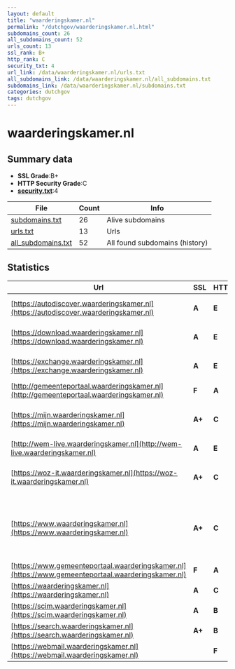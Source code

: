 ```yaml
---
layout: default
title: "waarderingskamer.nl"
permalink: "/dutchgov/waarderingskamer.nl.html"
subdomains_count: 26
all_subdomains_count: 52
urls_count: 13
ssl_rank: B+
http_rank: C
security_txt: 4
url_link: /data/waarderingskamer.nl/urls.txt
all_subdomains_link: /data/waarderingskamer.nl/all_subdomains.txt
subdomains_link: /data/waarderingskamer.nl/subdomains.txt
categories: dutchgov
tags: dutchgov
---
```



# waarderingskamer.nl
## Summary data


 - **SSL Grade**:B+
 - **HTTP Security Grade**:C
 - **[security.txt](https://www.digitaleoverheid.nl/nieuws/standaard-security-txt-nu-verplicht-voor-overheid/)**:4


| File       | Count | Info |
|------------|-------|------|
|[subdomains.txt](/DutchGovScope/data/waarderingskamer.nl/subdomains.txt)|26|Alive subdomains|
|[urls.txt](/DutchGovScope/data/waarderingskamer.nl/urls.txt)|13|Urls|
|[all_subdomains.txt](/DutchGovScope/data/waarderingskamer.nl/all_subdomains.txt)|52|All found subdomains (history)|


## Statistics


| Url | SSL | HTTP | Server | Cookie | HSTS | CORS | CTO | CSP | XFO | XXP | RP |FP| Tech |Title |
|--------|-------|-------|------|------|------|------|------|------|------|------|------|------|------|------|
|[https://autodiscover.waarderingskamer.nl](https://autodiscover.waarderingskamer.nl)| **A**| **E**|Microsoft-IIS/10.0| | | | | | :white_check_mark: | | :white_check_mark: | |IIS:10.0 Windows Server||
|[https://download.waarderingskamer.nl](https://download.waarderingskamer.nl)| **A**| **E**|Microsoft-IIS/10.0| | | | | | :white_check_mark: | | :white_check_mark: | |IIS:10.0 Windows Server||
|[https://exchange.waarderingskamer.nl](https://exchange.waarderingskamer.nl)| **A**| **E**|Microsoft-IIS/10.0| | | | | | :white_check_mark: | | :white_check_mark: | |IIS:10.0 Windows Server||
|[http://gemeenteportaal.waarderingskamer.nl](http://gemeenteportaal.waarderingskamer.nl)| **F**| **A**|| |:white_check_mark: | | | | :white_check_mark: | :white_check_mark: | :white_check_mark: | |HSTS|302 Found|
|[https://mijn.waarderingskamer.nl](https://mijn.waarderingskamer.nl)| **A+**| **C**|nginx|:o: |:white_check_mark: | | |:warning: | :white_check_mark: | | :white_check_mark: | |HSTS Microsoft ASP.NET Nginx|Mijn Waarderings...|
|[http://wem-live.waarderingskamer.nl](http://wem-live.waarderingskamer.nl)| **A**| **E**|| | | | | | | | :white_check_mark: | ||302 Found|
|[https://woz-it.waarderingskamer.nl](https://woz-it.waarderingskamer.nl)| **A+**| **C**|nginx|:o: |:white_check_mark: | | |:warning: | :white_check_mark: | | :white_check_mark: | |HSTS Microsoft ASP.NET Nginx|WOZ-IT|
|[https://www.waarderingskamer.nl](https://www.waarderingskamer.nl)| **A+**| **C**|nginx| |:white_check_mark: | | | | | | :white_check_mark: | |Alpine.js Craft CMS HSTS Nginx SEOmatic Yii|Home|
|[https://www.gemeenteportaal.waarderingskamer.nl](https://www.gemeenteportaal.waarderingskamer.nl)| **F**| **A**|wdk| |:white_check_mark: | | | | :white_check_mark: | :white_check_mark: | :white_check_mark: | |HSTS||
|[https://waarderingskamer.nl](https://waarderingskamer.nl)| **A**| **C**|nginx| |:white_check_mark: | | | | | | :white_check_mark: | |Nginx|301 Moved Perman...|
|[https://scim.waarderingskamer.nl](https://scim.waarderingskamer.nl)| **A**| **B**|| | | | | :white_check_mark:| :white_check_mark: | :white_check_mark: | :white_check_mark: | |||
|[https://search.waarderingskamer.nl](https://search.waarderingskamer.nl)| **A+**| **B**|nginx| |:white_check_mark: | | | | :white_check_mark: | | :white_check_mark: | |HSTS Nginx||
|[https://webmail.waarderingskamer.nl](https://webmail.waarderingskamer.nl)| | **F**|nginx| | | | | | | | :white_check_mark: | |Nginx|301 Moved Perman...|

